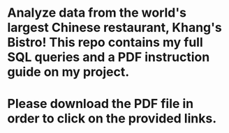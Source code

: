 # Analyze data from the world's largest Chinese restaurant, Khang's Bistro! This repo contains my full SQL queries and a PDF instruction guide on my project.
# Please download the PDF file in order to click on the provided links.

